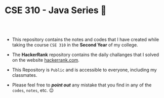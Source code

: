 # CSE 310 - Java Series :tea:

<br>
<br>

- This repository contains the notes and codes that I have created while taking the course `CSE 310` in the __Second Year__ of my college.


- The __HackerRank__ repository contains the daily challanges that I solved on the website [hackerrank.com](https://hackerrank.com).

- This Repository is `Public` and is accessible to everyone, including my classmates.

- Please feel free to ___point out___ any mistake that you find in any of the `codes`, `notes`, etc. 😉
